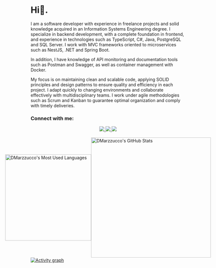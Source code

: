 
<h1 align="left">Hi👋. </h1>
<p align = "left">
I am a software developer with experience in freelance projects and solid knowledge acquired in an Information Systems Engineering degree. I specialize in backend development, with a complete foundation in frontend, and experience in technologies such as TypeScript, C#, Java, PostgreSQL and SQL Server. I work with MVC frameworks oriented to microservices such as NestJS, .NET and Spring Boot.

In addition, I have knowledge of API monitoring and documentation tools such as Postman and Swagger, as well as container management with Docker.

My focus is on maintaining clean and scalable code, applying SOLID principles and design patterns to ensure quality and efficiency in each project. I adapt quickly to changing environments and collaborate effectively with multidisciplinary teams. I work under agile methodologies such as Scrum and Kanban to guarantee optimal organization and comply with timely deliveries.

</p>
<h3 align="left">Connect with me:</h3>
<div align="center"> 
  <a href="drrkermazyxokv@gmail.com">
    <img src="https://img.shields.io/badge/email-c14438?style=for-the-badge&logo=Gmail&logoColor=white" />
  </a>

  <a href="https://www.linkedin.com/in/dario-marzzucco-597090283?utm_source=share&utm_campaign=share_via&utm_content=profile&utm_medium=android_app">
    <img src="https://img.shields.io/badge/LinkedIn-0077B5?style=for-the-badge&logo=linkedin&logoColor=white" target="_blank" />
  </a>

  <a href="https://dario-marzzucco.vercel.app/" target="_blank">
     <img src="https://img.shields.io/badge/Portfolio-FF5722?style=for-the-badge&logo=todoist&logoColor=white" target="_blank" /> 
  </a>
</div>
 <br/> 
<div style="display: flex; justify-content: center; align-items: center; flex-direction: row;">
  
  <img width="280" src="https://github-readme-stats.vercel.app/api/top-langs?username=DMarzzucco&theme=transparent&layout=donut&hide=css,php,ClassASP&langs_count=6&border_radius=10&show_icons=true&locale=en" alt="DMarzzucco's Most Used Languages" />
  
  <img width="390" src="https://github-readme-stats.vercel.app/api?username=DMarzzucco&theme=transparent&count_private=true&show_icons=true&rank_icon=github&locale=en" alt="DMarzzucco's GitHub Stats" />
  
</div>
 
<a href="https://github.com/ashutosh00710/github-readme-activity-graph">
    <img src="https://github-readme-activity-graph.vercel.app/graph?username=DMarzzucco&theme=github&hide_border=true" alt="Activity graph">
</a>
